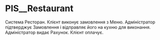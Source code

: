 # PIS__Restaurant

Система Ресторан. Клієнт виконує замовлення з Меню. Адміністратор підтверджує Замовлення і відправляє його на кухню для виконання. Адміністратор видає Рахунок. Клієнт оплачує.
